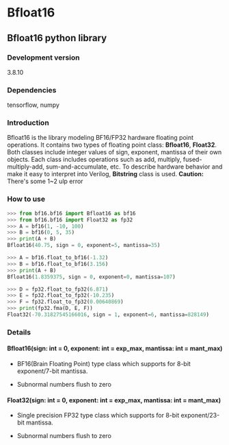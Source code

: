 # Bfloat16

## Bfloat16 python library

### Development version
 3.8.10

### Dependencies
 tensorflow, numpy

### Introduction
 Bfloat16 is the library modeling BF16/FP32 hardware floating point operations. It contains two types of floating point class: **Bfloat16**, **Float32**. Both classes include integer values of sign, exponent, mantissa of their own objects. Each class includes operations such as add, multiply, fused-multiply-add, sum-and-accumulate, etc. To describe hardware behavior and make it easy to interpret into Verilog, **Bitstring** class is used.
 **Caution:** There's some 1~2 ulp error

### How to use
```python
>>> from bf16.bf16 import Bfloat16 as bf16
>>> from bf16.bf16 import Float32 as fp32
>>> A = bf16(1, -10, 100)
>>> B = bf16(0, 5, 35)
>>> print(A + B)
Bfloat16(40.75, sign = 0, exponent=5, mantissa=35)
```
```python
>>> A = bf16.float_to_bf16(-1.32)
>>> B = bf16.float_to_bf16(3.156)
>>> print(A + B)
Bfloat16(1.8359375, sign = 0, exponent=0, mantissa=107)
```
```python
>>> D = fp32.float_to_fp32(6.871)
>>> E = fp32.float_to_fp32(-10.235)
>>> F = fp32.float_to_fp32(0.00640869)
>>> print(fp32.fma(D, E, F))
Float32(-70.31827545166016, sign = 1, exponent=6, mantissa=828149)
```

### Details
 #### Bfloat16(sign: int = 0, exponent: int = exp_max, mantissa: int = mant_max)
 - BF16(Brain Floating Point) type class which supports for 8-bit exponent/7-bit mantissa.

 - Subnormal numbers flush to zero
 #### Float32(sign: int = 0, exponent: int = exp_max, mantissa: int = mant_max)
 - Single precision FP32 type class which supports for 8-bit exponent/23-bit mantissa.

 - Subnormal numbers flush to zero

